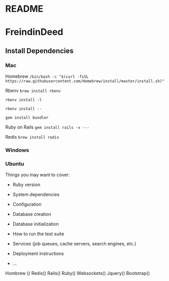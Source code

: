 # README

# FreindinDeed

## Install Dependencies 
### Mac
Homebrew
`/bin/bash -c "$(curl -fsSL https://raw.githubusercontent.com/Homebrew/install/master/install.sh)"`

Rbenv
`brew install rbenv`

`rbenv install -l`

`rbenv install --`

`gem install bundler`

Ruby on Rails
`gem install rails -v ---`

Redis
`brew install redis`

### Windows

### Ubuntu



Things you may want to cover:

* Ruby version

* System dependencies

* Configuration

* Database creation

* Database initialization

* How to run the test suite

* Services (job queues, cache servers, search engines, etc.)

* Deployment instructions

* ...

Hombrew ()
Redis()
Rails()
Ruby()
Websockets()
Jquery()
Bootstrap()
